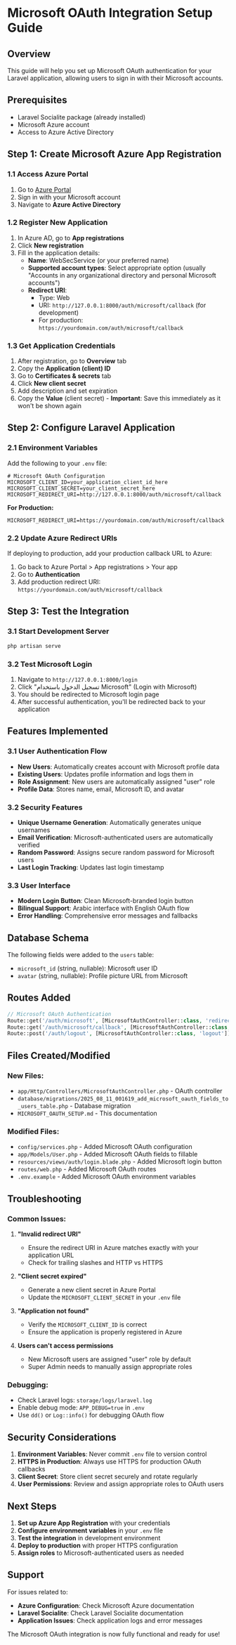 # Microsoft OAuth Integration Setup Guide

## Overview
This guide will help you set up Microsoft OAuth authentication for your Laravel application, allowing users to sign in with their Microsoft accounts.

## Prerequisites
- Laravel Socialite package (already installed)
- Microsoft Azure account
- Access to Azure Active Directory

## Step 1: Create Microsoft Azure App Registration

### 1.1 Access Azure Portal
1. Go to [Azure Portal](https://portal.azure.com)
2. Sign in with your Microsoft account
3. Navigate to **Azure Active Directory**

### 1.2 Register New Application
1. In Azure AD, go to **App registrations**
2. Click **New registration**
3. Fill in the application details:
   - **Name**: WebSecService (or your preferred name)
   - **Supported account types**: Select appropriate option (usually "Accounts in any organizational directory and personal Microsoft accounts")
   - **Redirect URI**: 
     - Type: Web
     - URI: `http://127.0.0.1:8000/auth/microsoft/callback` (for development)
     - For production: `https://yourdomain.com/auth/microsoft/callback`

### 1.3 Get Application Credentials
1. After registration, go to **Overview** tab
2. Copy the **Application (client) ID**
3. Go to **Certificates & secrets** tab
4. Click **New client secret**
5. Add description and set expiration
6. Copy the **Value** (client secret) - **Important**: Save this immediately as it won't be shown again

## Step 2: Configure Laravel Application

### 2.1 Environment Variables
Add the following to your `.env` file:

```env
# Microsoft OAuth Configuration
MICROSOFT_CLIENT_ID=your_application_client_id_here
MICROSOFT_CLIENT_SECRET=your_client_secret_here
MICROSOFT_REDIRECT_URI=http://127.0.0.1:8000/auth/microsoft/callback
```

**For Production:**
```env
MICROSOFT_REDIRECT_URI=https://yourdomain.com/auth/microsoft/callback
```

### 2.2 Update Azure Redirect URIs
If deploying to production, add your production callback URL to Azure:
1. Go back to Azure Portal > App registrations > Your app
2. Go to **Authentication**
3. Add production redirect URI: `https://yourdomain.com/auth/microsoft/callback`

## Step 3: Test the Integration

### 3.1 Start Development Server
```bash
php artisan serve
```

### 3.2 Test Microsoft Login
1. Navigate to `http://127.0.0.1:8000/login`
2. Click "تسجيل الدخول باستخدام Microsoft" (Login with Microsoft)
3. You should be redirected to Microsoft login page
4. After successful authentication, you'll be redirected back to your application

## Features Implemented

### 3.1 User Authentication Flow
- **New Users**: Automatically creates account with Microsoft profile data
- **Existing Users**: Updates profile information and logs them in
- **Role Assignment**: New users are automatically assigned "user" role
- **Profile Data**: Stores name, email, Microsoft ID, and avatar

### 3.2 Security Features
- **Unique Username Generation**: Automatically generates unique usernames
- **Email Verification**: Microsoft-authenticated users are automatically verified
- **Random Password**: Assigns secure random password for Microsoft users
- **Last Login Tracking**: Updates last login timestamp

### 3.3 User Interface
- **Modern Login Button**: Clean Microsoft-branded login button
- **Bilingual Support**: Arabic interface with English OAuth flow
- **Error Handling**: Comprehensive error messages and fallbacks

## Database Schema

The following fields were added to the `users` table:
- `microsoft_id` (string, nullable): Microsoft user ID
- `avatar` (string, nullable): Profile picture URL from Microsoft

## Routes Added

```php
// Microsoft OAuth Authentication
Route::get('/auth/microsoft', [MicrosoftAuthController::class, 'redirectToMicrosoft'])->name('auth.microsoft');
Route::get('/auth/microsoft/callback', [MicrosoftAuthController::class, 'handleMicrosoftCallback'])->name('auth.microsoft.callback');
Route::post('/auth/logout', [MicrosoftAuthController::class, 'logout'])->name('auth.logout');
```

## Files Created/Modified

### New Files:
- `app/Http/Controllers/MicrosoftAuthController.php` - OAuth controller
- `database/migrations/2025_08_11_001619_add_microsoft_oauth_fields_to_users_table.php` - Database migration
- `MICROSOFT_OAUTH_SETUP.md` - This documentation

### Modified Files:
- `config/services.php` - Added Microsoft OAuth configuration
- `app/Models/User.php` - Added Microsoft OAuth fields to fillable
- `resources/views/auth/login.blade.php` - Added Microsoft login button
- `routes/web.php` - Added Microsoft OAuth routes
- `.env.example` - Added Microsoft OAuth environment variables

## Troubleshooting

### Common Issues:

1. **"Invalid redirect URI"**
   - Ensure the redirect URI in Azure matches exactly with your application URL
   - Check for trailing slashes and HTTP vs HTTPS

2. **"Client secret expired"**
   - Generate a new client secret in Azure Portal
   - Update the `MICROSOFT_CLIENT_SECRET` in your `.env` file

3. **"Application not found"**
   - Verify the `MICROSOFT_CLIENT_ID` is correct
   - Ensure the application is properly registered in Azure

4. **Users can't access permissions**
   - New Microsoft users are assigned "user" role by default
   - Super Admin needs to manually assign appropriate roles

### Debugging:
- Check Laravel logs: `storage/logs/laravel.log`
- Enable debug mode: `APP_DEBUG=true` in `.env`
- Use `dd()` or `Log::info()` for debugging OAuth flow

## Security Considerations

1. **Environment Variables**: Never commit `.env` file to version control
2. **HTTPS in Production**: Always use HTTPS for production OAuth callbacks
3. **Client Secret**: Store client secret securely and rotate regularly
4. **User Permissions**: Review and assign appropriate roles to OAuth users

## Next Steps

1. **Set up Azure App Registration** with your credentials
2. **Configure environment variables** in your `.env` file
3. **Test the integration** in development environment
4. **Deploy to production** with proper HTTPS configuration
5. **Assign roles** to Microsoft-authenticated users as needed

## Support

For issues related to:
- **Azure Configuration**: Check Microsoft Azure documentation
- **Laravel Socialite**: Check Laravel Socialite documentation
- **Application Issues**: Check application logs and error messages

The Microsoft OAuth integration is now fully functional and ready for use!
